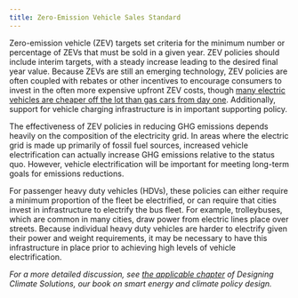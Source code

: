 ```yaml
---
title: Zero-Emission Vehicle Sales Standard
---
```

Zero-emission vehicle (ZEV) targets set criteria for the minimum number or percentage of ZEVs that must be sold in a given year.  ZEV policies should include interim targets, with a steady increase leading to the desired final year value.  Because ZEVs are still an emerging technology, ZEV policies are often coupled with rebates or other incentives to encourage consumers to invest in the often more expensive upfront ZEV costs, though [many electric vehicles are cheaper off the lot than gas cars from day one](https://energyinnovation.org/publication/most-electric-vehicles-are-cheaper-off-the-lot-than-gas-cars-from-day-one/).  Additionally, support for vehicle charging infrastructure is in important supporting policy.

The effectiveness of ZEV policies in reducing GHG emissions depends heavily on the composition of the electricity grid.  In areas where the electric grid is made up primarily of fossil fuel sources, increased vehicle electrification can actually increase GHG emissions relative to the status quo.  However, vehicle electrification will be important for meeting long-term goals for emissions reductions.

For passenger heavy duty vehicles (HDVs), these policies can either require a minimum proportion of the fleet be electrified, or can require that cities invest in infrastructure to electrify the bus fleet.  For example, trolleybuses, which are common in many cities, draw power from electric lines place over streets.  Because individual heavy duty vehicles are harder to electrify given their power and weight requirements, it may be necessary to have this infrastructure in place prior to achieving high levels of vehicle electrification.

*For a more detailed discussion, see [the applicable chapter](/dcs/policies/electric-vehicle-policies/) of Designing Climate Solutions, our book on smart energy and climate policy design.*
